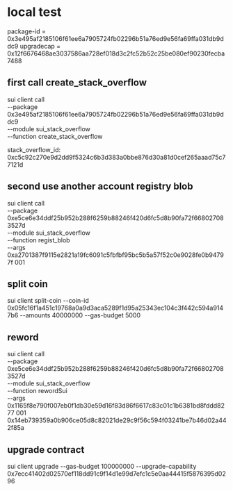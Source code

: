 # local test
package-id = 0x3e495af2185106f61ee6a7905724fb02296b51a76ed9e56fa69ffa031db9ddc9
upgradecap = 0x12f6676468ae3037586aa728ef018d3c2fc52b52c25be080ef90230fecba7488
## first call create_stack_overflow


sui client call \
--package 0x3e495af2185106f61ee6a7905724fb02296b51a76ed9e56fa69ffa031db9ddc9 \
--module sui_stack_overflow \
--function create_stack_overflow

stack_overflow_id:  0xc5c92c270e9d2dd9f5324c6b3d383a0bbe876d30a81d0cef265aaad75c77121d

## second  use another account registry blob

sui client call \
--package 0xe5ce6e34ddf25b952b288f6259b88246f420d6fc5d8b90fa72f668027083527d \
--module sui_stack_overflow \
--function regist_blob \
--args 0xa2701387f9115e2821a19fc6091c5fbfbf95bc5b5a57f52c0e9028fe0b94797f 001

## split coin
sui client split-coin --coin-id 0x05fc16f1a451c19768a0a9d3aca5289f1d95a25343ec104c3f442c594a9147b6 --amounts 40000000 --gas-budget 5000
## reword
sui client call \
--package 0xe5ce6e34ddf25b952b288f6259b88246f420d6fc5d8b90fa72f668027083527d \
--module sui_stack_overflow \
--function rewordSui \
--args 0x1165f8e790f007eb0f1db30e59d16f83d86f6617c83c01c1b6381bd8fddd8277 001 0x14eb739359a0b906ce05d8c82021de29c9f56c594f03241be7b46d02a442f85a

## upgrade contract
sui client upgrade --gas-budget 100000000 --upgrade-capability 0x7ecc41402d02570ef118dd91c9f14d1e99d7efc1c5e0aa44415f5876395d0296

